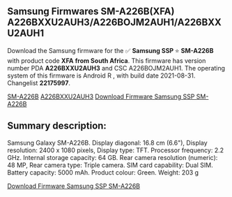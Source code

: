 <h2>Samsung Firmwares SM-A226B(XFA) A226BXXU2AUH3/A226BOJM2AUH1/A226BXXU2AUH1</h2>
Download the Samsung firmware for the ✅ <strong>Samsung SSP </strong> ⭐ <strong>SM-A226B</strong> with product code <strong>XFA</strong> <strong> from South Africa</strong>. This firmware has version number PDA <strong>A226BXXU2AUH3</strong> and CSC A226BOJM2AUH1. The operating system of this firmware is Android R , with build date 2021-08-31. Changelist <strong>22175997</strong>.


[SM-A226B](https://samfirm.shop/samsung/model/SM-A226B)
[A226BXXU2AUH3](https://samfirm.shop/samsung/pda/A226BXXU2AUH3)
[Download Firmware Samsung SSP SM-A226B](https://samfirm.shop/samsung/firmware/451065)
<h2>Summary description:</h2>
<p>Samsung Galaxy SM-A226B. Display diagonal: 16.8 cm (6.6"), Display resolution: 2400 x 1080 pixels, Display type: TFT. Processor frequency: 2.2 GHz. Internal storage capacity: 64 GB. Rear camera resolution (numeric): 48 MP, Rear camera type: Triple camera. SIM card capability: Dual SIM. Battery capacity: 5000 mAh. Product colour: Green. Weight: 203 g</p>


[Download Firmware Samsung SSP SM-A226B](https://samfirm.shop/samsung/firmware/451065)
